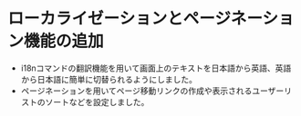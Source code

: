 # ローカライゼーションとページネーション機能の追加
* i18nコマンドの翻訳機能を用いて画面上のテキストを日本語から英語、英語から日本語に簡単に切替られるようにしました。
* ページネーションを用いてページ移動リンクの作成や表示されるユーザーリストのソートなどを設定しました。
